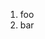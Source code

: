 ﻿<properties
	pageTitle="Gulp"
	description="bla bla bla"
	slug="gulp"
	keywords="css, html, javascript"
/>

1. foo
2. bar